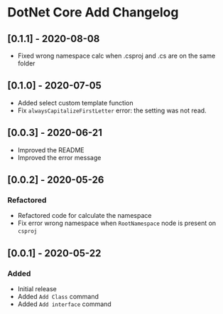 # DotNet Core Add Changelog

## [0.1.1] - 2020-08-08

- Fixed wrong namespace calc when .csproj and .cs are on the same folder

## [0.1.0] - 2020-07-05

- Added select custom template function
- Fix `alwaysCapitalizeFirstLetter` error: the setting was not read.

## [0.0.3] - 2020-06-21

- Improved the README
- Improved the error message

## [0.0.2] - 2020-05-26

### Refactored

- Refactored code for calculate the namespace
- Fix error wrong namespace when `RootNamespace` node is present on `csproj`

## [0.0.1] - 2020-05-22

### Added

- Initial release
- Added `Add Class` command
- Added `Add interface` command
